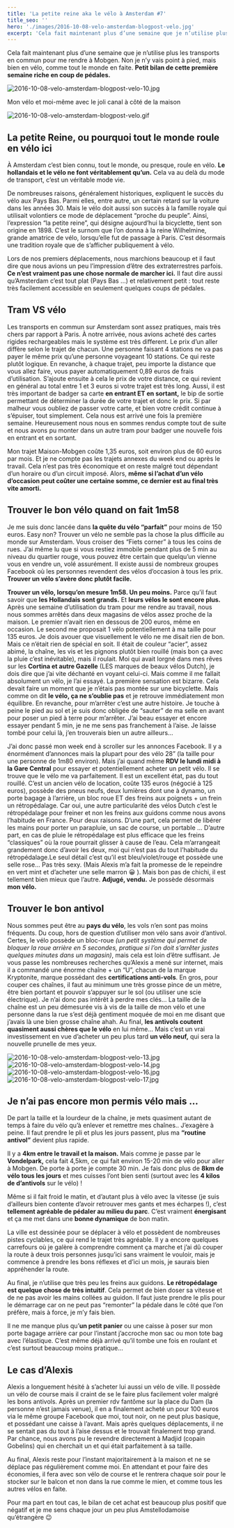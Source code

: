```yaml
---
title: 'La petite reine aka le vélo à Amsterdam #7'
title_seo: ''
hero: './images/2016-10-08-velo-amsterdam-blogpost-velo.jpg'
excerpt: 'Cela fait maintenant plus d’une semaine que je n’utilise plus les transports en commun pour me rendre à Mobgen. Non je n’y vais point à pied, mais bien en vélo, comme tout le monde en faite. Petit bilan de cette première semaine riche en coup de pédales. La petite Reine, ou pourquoi tout le'
---
```


Cela fait maintenant plus d’une semaine que je n’utilise plus les transports en commun pour me rendre à Mobgen. Non je n’y vais point à pied, mais bien en vélo, comme tout le monde en faite. **Petit bilan de cette première semaine riche en coup de pédales.**

<img alt="2016-10-08-velo-amsterdam-blogpost-velo-10.jpg" src="./images/2016-10-08-velo-amsterdam-blogpost-velo-10.jpg">

Mon vélo et moi-même avec le joli canal à côté de la maison

<img alt="2016-10-08-velo-amsterdam-blogpost-velo.gif" src="./images/2016-10-08-velo-amsterdam-blogpost-velo.gif">

## La petite Reine, ou pourquoi tout le monde roule en vélo ici

À Amsterdam c’est bien connu, tout le monde, ou presque, roule en vélo. **Le hollandais et le vélo ne font véritablement qu’un.** Cela va au delà du mode de transport, c’est un véritable mode vie.

De nombreuses raisons, généralement historiques, expliquent le succès du vélo aux Pays Bas. Parmi elles, entre autre, un certain retard sur la voiture dans les années 30. Mais le vélo doit aussi son succès à la famille royale qui utilisait volontiers ce mode de déplacement “proche du peuple”. Ainsi, l’expression “la petite reine”, qui désigne aujourd’hui la bicyclette, tient son origine en 1898. C’est le surnom que l’on donna à la reine Wilhelmine, grande amatrice de vélo, lorsqu’elle fut de passage à Paris. C’est désormais une tradition royale que de s’afficher publiquement à vélo.

Lors de nos premiers déplacements, nous marchions beaucoup et il faut dire que nous avions un peu l’impression d’être des extraterrestres parfois. **Ce n’est vraiment pas une chose normale de marcher ici.** Il faut dire aussi qu’Amsterdam c’est tout plat (Pays Bas ...) et relativement petit : tout reste très facilement accessible en seulement quelques coups de pédales.

## Tram VS vélo

Les transports en commun sur Amsterdam sont assez pratiques, mais très chers par rapport à Paris. À notre arrivée, nous avions acheté des cartes rigides rechargeables mais le système est très different. Le prix d’un aller diffère selon le trajet de chacun. Une personne faisant 4 stations ne va pas payer le même prix qu’une personne voyageant 10 stations. Ce qui reste plutôt logique. En revanche, à chaque trajet, peu importe la distance que vous allez faire, vous payer automatiquement 0,89 euros de frais d’utilisation. S’ajoute ensuite à cela le prix de votre distance, ce qui revient en général au total entre 1 et 3 euros si votre trajet est très long. Aussi, il est très important de badger sa carte **en entrant ET en sortant,** le bip de sortie permettant de déterminer la durée de votre trajet et donc le prix. Si par malheur vous oubliez de passer votre carte, et bien votre crédit continue à s’épuiser, tout simplement. Cela nous est arrivé une fois la première semaine. Heureusement nous nous en sommes rendus compte tout de suite et nous avons pu monter dans un autre tram pour badger une nouvelle fois en entrant et en sortant.

Mon trajet Maison-Mobgen coûte 1,35 euros, soit environ plus de 60 euros par mois. Et je ne compte pas les trajets annexes du week end ou après le travail. Cela n’est pas très économique et on reste malgré tout dépendant d’un horaire ou d’un circuit imposé. Alors, **même si l’achat d’un vélo d’occasion peut coûter une certaine somme, ce dernier est au final très vite amorti.**

## Trouver le bon vélo quand on fait 1m58

Je me suis donc lancée dans **la quête du vélo “parfait”** pour moins de 150 euros. Easy non? Trouver un vélo ne semble pas la chose la plus difficile au monde sur Amsterdam. Vous croiser des “Fiets corner” à tous les coins de rues. J’ai même lu que si vous restiez immobile pendant plus de 5 min au niveau du quartier rouge, vous pouvez être certain que quelqu’un vienne vous en vendre un, volé assurément. Il existe aussi de nombreux groupes Facebook où les personnes revendent des vélos d’occasion à tous les prix. **Trouver un vélo s’avère donc plutôt facile.**

**Trouver un vélo, lorsqu’on mesure 1m58. Un peu moins.** Parce qu’il faut savoir que **les Hollandais sont grands.** Et **leurs vélos le sont encore plus.** Après une semaine d’utilisation du tram pour me rendre au travail, nous nous sommes arrêtés dans deux magasins de vélos assez proche de la maison. Le premier n’avait rien en dessous de 200 euros, même en occasion. Le second me proposait 1 vélo potentiellement à ma taille pour 135 euros. Je dois avouer que visuellement le vélo ne me disait rien de bon. Mais ce n’était rien de spécial en soit. Il était de couleur “acier”, assez abimé, la chaîne, les vis et les pignons plutôt bien rouillé (mais bon ça avec la pluie c’est inévitable), mais il roulait. Moi qui avait lorgné dans mes rêves sur les **Cortina et autre Gazelle** (LES marques de beaux vélos Dutch), je dois dire que j’ai vite déchanté en voyant celui-ci. Mais comme il me fallait absolument un vélo, je l’ai essayé. La première sensation est bizarre. Cela devait faire un moment que je n’étais pas montée sur une bicyclette. Mais comme on dit **le vélo, ça ne s’oublie pas** et je retrouve immédiatement mon équilibre. En revanche, pour m’arrêter c’est une autre histoire. Je touche à peine le pied au sol et je suis donc obligée de “sauter” de ma selle en avant pour poser un pied à terre pour m’arrêter. J’ai beau essayer et encore essayer pendant 5 min, je ne me sens pas franchement à l’aise. Je laisse tombé pour celui là, j’en trouverais bien un autre ailleurs...

J’ai donc passé mon week end à scroller sur les annonces Facebook. Il y a énormément d’annonces mais la plupart pour des vélo 28” (la taille pour une personne de 1m80 environ). Mais j’ai quand même **RDV le lundi midi à la Gare Central** pour essayer et potentiellement acheter un petit vélo. Il se trouve que le vélo me va parfaitement. Il est un excellent état, pas du tout rouillé. C’est un ancien vélo de location, coûte 135 euros (négocié à 125 euros), possède des pneus neufs, deux lumières dont une à dynamo, un porte bagage à l’arrière, un bloc roue ET des freins aux poignets + un frein un rétropédalage. Car oui, une autre particularité des vélos Dutch c’est le rétropédalage pour freiner et non les freins aux guidons comme nous avons l’habitude en France. Pour deux raisons. D’une part, cela permet de libérer les mains pour porter un parapluie, un sac de course, un portable ... D’autre part, en cas de pluie le rétropédalage est plus efficace que les freins “classiques” où la roue pourrait glisser à cause de l’eau. Cela m’arrangeait grandement donc d’avoir les deux, moi qui n’est pas du tout l’habitude du rétropédalage.Le seul détail c’est qu’il est bleu/violet/rouge et possède une selle rose... Pas très sexy. (Mais Alexis m’a fait la promesse de le repeindre en vert mint et d’acheter une selle marron 😀 ). Mais bon pas de chichi, il est tellement bien mieux que l’autre. **Adjugé, vendu.** Je possède désormais **mon vélo.**

## Trouver le bon antivol

Nous sommes peut être au **pays du vélo**, les vols n’en sont pas moins fréquents. Du coup, hors de question d’utiliser mon vélo sans avoir d’antivol. Certes, le vélo possède un bloc-roue _(un petit système qui permet de bloquer la roue arrière en 5 secondes, pratique si l’on doit s’arrêter justes quelques minutes dans un magasin)_, mais cela est loin d’être suffisant. Je vous passe les nombreuses recherches qu’Alexis a mené sur internet, mais il a commandé une énorme chaîne + un “U”, chacun de la marque Kryptonite, marque possédant des **certifications anti-vols**. En gros, pour couper ces chaînes, il faut au minimum une très grosse pince de un mètre, être bien portant et pouvoir s’appuyer sur le sol (ou utiliser une scie électrique). Je n’ai donc pas intérêt à perdre mes clés... La taille de la chaîne est un peu démesurée vis à vis de la taille de mon vélo et une personne dans la rue s’est déjà gentiment moquée de moi en me disant que j’avais là une bien grosse chaîne ahah. Au final, **les antivols coutent quasiment aussi chères que le vélo** en lui même... Mais c’est un vrai investissement en vue d’acheter un peu plus tard **un vélo neuf,** qui sera la nouvelle prunelle de mes yeux.

<gallery>
<img alt="2016-10-08-velo-amsterdam-blogpost-velo-13.jpg" src="./images/2016-10-08-velo-amsterdam-blogpost-velo-13.jpg" title="Mon super guidon et les « handbrakes » que je n’utilise plus vraiment" />
<img alt="2016-10-08-velo-amsterdam-blogpost-velo-14.jpg" src="./images/2016-10-08-velo-amsterdam-blogpost-velo-14.jpg" title="Le fameux porte-bagages" />
<img alt="2016-10-08-velo-amsterdam-blogpost-velo-16.jpg" src="./images/2016-10-08-velo-amsterdam-blogpost-velo-16.jpg" title="Super autocollant n°1" />
<img alt="2016-10-08-velo-amsterdam-blogpost-velo-17.jpg" src="./images/2016-10-08-velo-amsterdam-blogpost-velo-17.jpg" title="Super autocollant n°2" />
</gallery>

## Je n’ai pas encore mon permis vélo mais ...

De part la taille et la lourdeur de la chaîne, je mets quasiment autant de temps à faire du vélo qu’à enlever et remettre mes chaînes.. J’exagère à peine. Il faut prendre le pli et plus les jours passent, plus ma **“routine antivol”** devient plus rapide.

Il y a **4km entre le travail et la maison.** Mais comme je passe par le **Vondelpark,** cela fait 4,5km, ce qui fait environ 15-20 min de vélo pour aller à Mobgen. De porte à porte je compte 30 min. Je fais donc plus de **8km de vélo tous les jours** et mes cuisses l’ont bien senti (surtout avec les **4 kilos de d’antivols** sur le vélo) !

Même si il fait froid le matin, et d’autant plus à vélo avec la vitesse (je suis d’ailleurs bien contente d’avoir retrouver mes gants et mes écharpes !), c’est **tellement agréable de pédaler au milieu du parc**. C’est vraiment **énergisant** et ça me met dans une **bonne dynamique** de bon matin.

La ville est dessinée pour se déplacer à vélo et possèdent de nombreuses pistes cyclables, ce qui rend le trajet très agréable. Il y a encore quelques carrefours où je galère à comprendre comment ça marche et j’ai dû couper la route à deux trois personnes jusqu’ici sans vraiment le vouloir, mais je commence à prendre les bons réflexes et d’ici un mois, je saurais bien appréhender la route.

Au final, je n’utilise que très peu les freins aux guidons. **Le rétropédalage est quelque chose de très intuitif**. Cela permet de bien doser sa vitesse et de ne pas avoir les mains collées au guidon. Il faut juste prendre le plis pour le démarrage car on ne peut pas “remonter” la pédale dans le côté que l’on préfère, mais à force, je m’y fais bien.

Il ne me manque plus qu’**un petit panier** ou une caisse à poser sur mon porte bagage arrière car pour l’instant j’accroche mon sac ou mon tote bag avec l’élastique. C’est même déjà arrivé qu’il tombe une fois en roulant et c’est surtout beaucoup moins pratique...

## Le cas d’Alexis

Alexis a longuement hésité à s’acheter lui aussi un vélo de ville. Il possède un vélo de course mais il craint de se le faire plus facilement voler malgré les bons antivols.
Après un premier rdv fantôme sur la place du Dam (la personne n’est jamais venue), il en a finalement acheté un pour 100 euros via le même groupe Facebook que moi, tout noir, on ne peut plus basique, et possédant une caisse à l’avant. Mais après quelques déplacements, il ne se sentait pas du tout à l’aise dessus et le trouvait finalement trop grand. Par chance, nous avons pu le revendre directement à Madjid (copain Gobelins) qui en cherchait un et qui était parfaitement à sa taille.

Au final, Alexis reste pour l’instant majoritairement à la maison et ne se déplace pas régulièrement comme moi. En attendant et pour faire des économies, il fera avec son vélo de course et le rentrera chaque soir pour le stocker sur le balcon et non dans la rue comme le mien, et comme tous les autres vélos en faite.

Pour ma part en tout cas, le bilan de cet achat est beaucoup plus positif que négatif et je me sens chaque jour un peu plus Amstellodamoise qu’étrangère 😉
